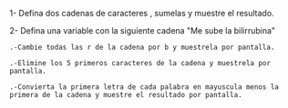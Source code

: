 1- Defina dos cadenas de caracteres , sumelas y muestre el resultado. 

2- Defina una variable con la siguiente cadena "Me sube la bilirrubina"  

    .-Cambie todas las r de la cadena por b y muestrela por pantalla. 

    .-Elimine los 5 primeros caracteres de la cadena y muestrela por pantalla.

    .-Convierta la primera letra de cada palabra en mayuscula menos la primera de la cadena y muestre el resultado por pantalla. 

